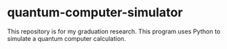 # quantum-computer-simulator
This repository is for my graduation research. This program uses Python to simulate a quantum computer calculation.

